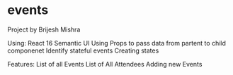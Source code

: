 # events

Project by Brijesh Mishra

Using:
React 16
Semantic UI
Using Props to pass data from partent to child componenet
Identify stateful events
Creating states

Features:
List of all Events
List of All Attendees
Adding new Events
